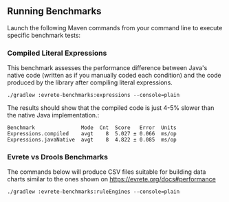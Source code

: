 ## Running Benchmarks

Launch the following Maven commands from your command line to execute specific benchmark tests:

### Compiled Literal Expressions

This benchmark assesses the performance difference between Java's native code (written as if you manually coded each
condition) and the code produced by the library after compiling literal expressions.

```
./gradlew :evrete-benchmarks:expressions --console=plain
```

The results should show that the compiled code is just 4-5% slower than the native Java implementation.:

```
Benchmark               Mode  Cnt  Score   Error  Units
Expressions.compiled    avgt    8  5.027 ± 0.066  ms/op
Expressions.javaNative  avgt    8  4.822 ± 0.085  ms/op
```

### **Evrete** vs **Drools** Benchmarks

The commands below will produce CSV files suitable for building data charts similar
to the ones shown on https://evrete.org/docs#performance

```
./gradlew :evrete-benchmarks:ruleEngines --console=plain
```
